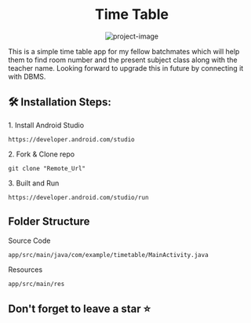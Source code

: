 <h1 align="center" id="title">Time Table</h1>

<p align="center"><img src="https://upload.wikimedia.org/wikipedia/en/e/e3/Narula_Institute_of_Technology_logo.png" alt="project-image"></p>

<p id="description">This is a simple time table app for my fellow batchmates which will help them to find room number and the present subject class along with the teacher name. Looking forward to upgrade this in future by connecting it with DBMS.</p>

<h2>🛠️ Installation Steps:</h2>

<p>1. Install Android Studio</p>

```
https://developer.android.com/studio
```

<p>2. Fork &amp; Clone repo</p>

```
git clone "Remote_Url"
```

<p>3. Built and Run</p>

```
https://developer.android.com/studio/run
```

<h2>Folder Structure</h2>
<p>Source Code</p>

```
app/src/main/java/com/example/timetable/MainActivity.java
```
<p>Resources</p>

```
app/src/main/res
```

<h2>Don't forget to leave a star ⭐</h2>
